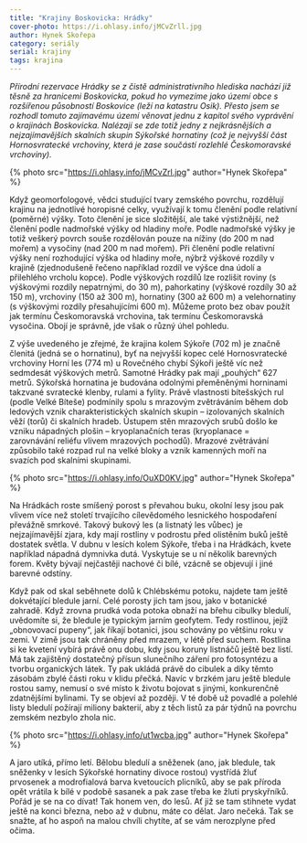 ```yaml
---
title: "Krajiny Boskovicka: Hrádky"
cover-photo: https://i.ohlasy.info/jMCvZrll.jpg
author: Hynek Skořepa
category: seriály
serial: krajiny
tags: krajina
---
```


*Přírodní rezervace Hrádky se z čistě administrativního hlediska nachází již těsně za hranicemi Boskovicka, pokud ho vymezíme jako území obce s rozšířenou působností Boskovice (leží na katastru Osik). Přesto jsem se rozhodl tomuto zajímavému území věnovat jednu z kapitol svého vyprávění o krajinách Boskovicka. Nalézají se zde totiž jedny z nejkrásnějších a nejzajímavějších skalních skupin Sýkořské hornatiny (což je nejvyšší část Hornosvratecké vrchoviny, která je zase součástí rozlehlé Českomoravské vrchoviny).*

{% photo src="https://i.ohlasy.info/jMCvZrl.jpg" author="Hynek Skořepa" %}

Když geomorfologové, vědci studující tvary zemského povrchu, rozdělují krajinu na jednotlivé horopisné celky, využívají k tomu členění podle relativní (poměrné) výšky. Toto členění je sice složitější, ale také výstižnější, než členění podle nadmořské výšky od hladiny moře. Podle nadmořské výšky je totiž veškerý povrch souše rozdělován pouze na nížiny (do 200 m nad mořem) a vysočiny (nad 200 m nad mořem). Při členění podle relativní výšky není rozhodující výška od hladiny moře, nýbrž výškové rozdíly v krajině (zjednodušeně řečeno například rozdíl ve výšce dna údolí a přilehlého vrcholu kopce). Podle výškových rozdílů lze rozlišit roviny (s výškovými rozdíly nepatrnými, do 30 m), pahorkatiny (výškové rozdíly 30 až 150 m), vrchoviny (150 až 300 m), hornatiny (300 až 600 m) a velehornatiny (s výškovými rozdíly přesahujícími 600 m). Můžeme proto bez obav použít jak termínu Českomoravská vrchovina, tak termínu Českomoravská vysočina. Obojí je správně, jde však o různý úhel pohledu.

Z výše uvedeného je zřejmé, že krajina kolem Sýkoře (702 m) je značně členitá (jedná se o hornatinu), byť na nejvyšší kopec celé Hornosvratecké vrchoviny Horní les (774 m) u Rovečného chybí Sýkoři ještě víc než sedmdesát výškových metrů. Samotné Hrádky pak mají „pouhých“ 627 metrů. Sýkořská hornatina je budována odolnými přeměněnými horninami takzvané svratecké klenby, rulami a fylity. Právě vlastnosti bítešských rul (podle Velké Bíteše) podmínily spolu s mrazovým zvětráváním během dob ledových vznik charakteristických skalních skupin – izolovaných skalních věží (torů) či skalních hradeb. Ústupem stěn mrazových srubů došlo ke vzniku nápadných plošin – kryoplanačních teras (kryoplanace = zarovnávání reliéfu vlivem mrazových pochodů). Mrazové zvětrávání způsobilo také rozpad rul na velké bloky a vznik kamenných moří na svazích pod skalními skupinami.

{% photo src="https://i.ohlasy.info/OuXD0KV.jpg" author="Hynek Skořepa" %}

Na Hrádkách roste smíšený porost s převahou buku, okolní lesy jsou pak vlivem více než století trvajícího cílevědomého lesnického hospodaření převážně smrkové. Takový bukový les (a listnatý les vůbec) je nejzajímavější zjara, kdy mají rostliny v podrostu před olistěním buků ještě dostatek světla. V dubnu v lesích kolem Sýkoře, třeba i na Hrádkách, kvete například nápadná dymnivka dutá. Vyskytuje se u ní několik barevných forem. Květy bývají nejčastěji nachové či bílé, vzácně se objevují i jiné barevné odstíny.

Když pak od skal seběhnete dolů k Chlébskému potoku, najdete tam ještě dokvétající bledule jarní. Celé porosty jich tam jsou, jako v botanické zahradě. Když zrovna prudká voda potoka obnaží na břehu cibulky bledulí, uvědomíte si, že bledule je typickým jarním geofytem. Tedy rostlinou, jejíž „obnovovací pupeny“, jak říkají botanici, jsou schovány po většinu roku v zemi. V zimě jsou tak chráněny před mrazem, v létě před suchem. Rostlina si ke kvetení vybírá právě onu dobu, kdy jsou koruny listnáčů ještě bez listí. Má tak zajištěný dostatečný přísun slunečního záření pro fotosyntézu a tvorbu organických látek. Ty pak ukládá právě do cibulek a díky těmto zásobám zbylé části roku v klidu přečká. Navíc v brzkém jaru ještě bledule rostou samy, nemusí o své místo k životu bojovat s jinými, konkurenčně zdatnějšími bylinami. Ty se objeví až později. V té době už povadlé a polehlé listy bledulí požírají miliony bakterií, aby z těch listů za pár týdnů na povrchu zemském nezbylo zhola nic.

{% photo src="https://i.ohlasy.info/ut1wcba.jpg" author="Hynek Skořepa" %}

A jaro utíká, přímo letí. Bělobu bledulí a sněženek (ano, jak bledule, tak sněženky v lesích Sýkořské hornatiny divoce rostou) vystřídá žluť prvosenek a modrofialová barva kvetoucích plicníků, aby se pak příroda opět vrátila k bílé v podobě sasanek a pak zase třeba ke žluti pryskyřníků. Pořád je se na co dívat! Tak honem ven, do lesů. Ať již se tam stihnete vydat ještě na konci března, nebo až v dubnu, máte co dělat. Jaro nečeká. Tak se snažte, ať ho aspoň na malou chvíli chytíte, ať se vám nerozplyne před očima.
